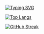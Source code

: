 [![Typing SVG](https://readme-typing-svg.demolab.com?font=Fira+Code&pause=1000&color=1F9CF7&width=435&lines=Hi+there!+%F0%9F%91%8B)](https://git.io/typing-svg)




[![Top Langs](https://github-readme-stats.vercel.app/api/top-langs/?username=MarianCN&layout=compact&count_private=true)](https://github.com/MarianCN)

[![GitHub Streak](https://streak-stats.demolab.com/?user=MarianCN)](https://git.io/streak-stats)

<!-- 

![MarianCN](https://custom-icon-badges.demolab.com/badge/-hermione@spew.co.uk-red?style=for-the-badge&logo=mention&logoColor=white) 
![Anurag's GitHub stats](https://github-readme-stats.vercel.app/api?username=MarianCN&count_private=true) 
-->
